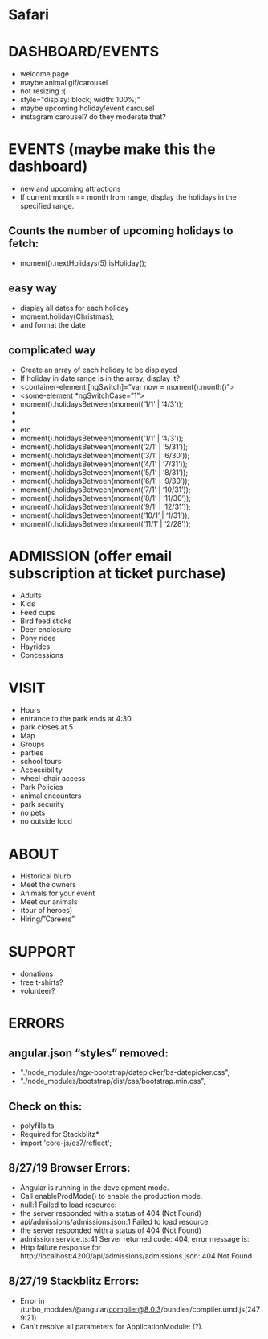 # Safari
# DASHBOARD/EVENTS
*   welcome page
*   maybe animal gif/carousel
  * not resizing :(
  * style="display: block; width: 100%;"
*   maybe upcoming holiday/event carousel
*   instagram carousel? do they moderate that?
# EVENTS (maybe make this the dashboard)
*   new and upcoming attractions
*   If current month == month from range, display the holidays in the specified range.
## Counts the number of upcoming holidays to fetch:
*   moment().nextHolidays(5).isHoliday();
## easy way
*   display all dates for each holiday
*   moment.holiday(Christmas);
*   and format the date
## complicated way
*   Create an array of each holiday to be displayed
*   If holiday in date range is in the array, display it?
  * <container-element [ngSwitch]=”var now = moment().month()”>
  * <some-element *ngSwitchCase=”1”>  
  * moment().holidaysBetween(moment(‘1/1’ | ‘4/3’));
  * </some-element>
  * </container-element>
*   etc
  * moment().holidaysBetween(moment(‘1/1’ | ‘4/3’));
  * moment().holidaysBetween(moment(‘2/1’ | ‘5/31’));
  * moment().holidaysBetween(moment(‘3/1’ | ‘6/30’));
  * moment().holidaysBetween(moment(‘4/1’ | ‘7/31’));
  * moment().holidaysBetween(moment(‘5/1’ | ‘8/31’));
  * moment().holidaysBetween(moment(‘6/1’ | ‘9/30’));
  * moment().holidaysBetween(moment(‘7/1’ | ‘10/31’));
  * moment().holidaysBetween(moment(‘8/1’ | ‘11/30’));
  * moment().holidaysBetween(moment(‘9/1’ | ‘12/31’));
  * moment().holidaysBetween(moment(‘10/1’ | ‘1/31’));
  * moment().holidaysBetween(moment(‘11/1’ | ‘2/28’));
# ADMISSION (offer email subscription at ticket purchase)
*   Adults
*   Kids
*   Feed cups
*   Bird feed sticks
*   Deer enclosure
*   Pony rides
*   Hayrides
*   Concessions
# VISIT
*   Hours
  * entrance to the park ends at 4:30
  * park closes at 5
*   Map
*   Groups
  * parties
  * school tours
*   Accessibility
  * wheel-chair access
*   Park Policies
  * animal encounters
  * park security
  * no pets
  * no outside food
# ABOUT
*   Historical blurb
*   Meet the owners
*   Animals for your event
*   Meet our animals 
  * (tour of heroes)
*   Hiring/”Careers”
# SUPPORT
*   donations
*   free t-shirts?
*   volunteer?
# ERRORS
## angular.json “styles” removed:
*   "./node_modules/ngx-bootstrap/datepicker/bs-datepicker.css",
*   "./node_modules/bootstrap/dist/css/bootstrap.min.css",
## Check on this:
*   polyfills.ts
*   Required for Stackblitz*   
*   import 'core-js/es7/reflect';
## 8/27/19 Browser Errors:
*   Angular is running in the development mode. 
  * Call enableProdMode() to enable the production mode.
*   null:1 Failed to load resource: 
  * the server responded with a status of 404 (Not Found)
*   api/admissions/admissions.json:1 Failed to load resource: 
  * the server responded with a status of 404 (Not Found)
*   admission.service.ts:41 Server returned code: 404, error message is:
  * Http failure response for http://localhost:4200/api/admissions/admissions.json: 404 Not Found
## 8/27/19 Stackblitz Errors:
*   Error in /turbo_modules/@angular/compiler@8.0.3/bundles/compiler.umd.js(2479:21)
*   Can't resolve all parameters for ApplicationModule: (?).
